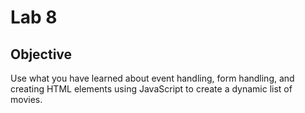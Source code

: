 # Lab 8

## Objective
Use what you have learned about event handling, form handling, and creating HTML elements using JavaScript to create a dynamic list of movies.
